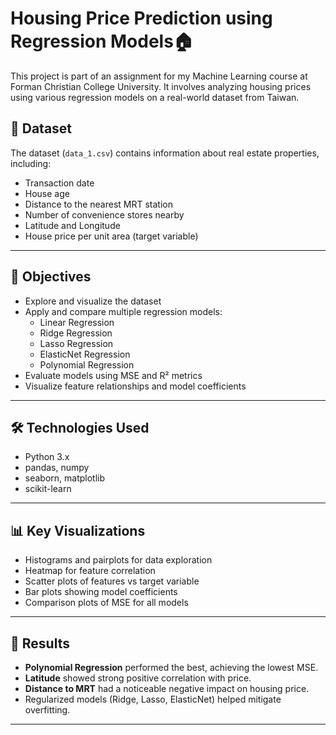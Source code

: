 # Housing Price Prediction using Regression Models🏠

This project is part of an assignment for my Machine Learning course at Forman Christian College University. It involves analyzing housing prices using various regression models on a real-world dataset from Taiwan.

## 📁 Dataset

The dataset (`data_1.csv`) contains information about real estate properties, including:
- Transaction date
- House age
- Distance to the nearest MRT station
- Number of convenience stores nearby
- Latitude and Longitude
- House price per unit area (target variable)

---

## 🧠 Objectives

- Explore and visualize the dataset
- Apply and compare multiple regression models:
  - Linear Regression
  - Ridge Regression
  - Lasso Regression
  - ElasticNet Regression
  - Polynomial Regression
- Evaluate models using MSE and R² metrics
- Visualize feature relationships and model coefficients

---

## 🛠️ Technologies Used

- Python 3.x
- pandas, numpy
- seaborn, matplotlib
- scikit-learn

---

## 📊 Key Visualizations

- Histograms and pairplots for data exploration
- Heatmap for feature correlation
- Scatter plots of features vs target variable
- Bar plots showing model coefficients
- Comparison plots of MSE for all models

---

## 🧪 Results

- **Polynomial Regression** performed the best, achieving the lowest MSE.
- **Latitude** showed strong positive correlation with price.
- **Distance to MRT** had a noticeable negative impact on housing price.
- Regularized models (Ridge, Lasso, ElasticNet) helped mitigate overfitting.

---
